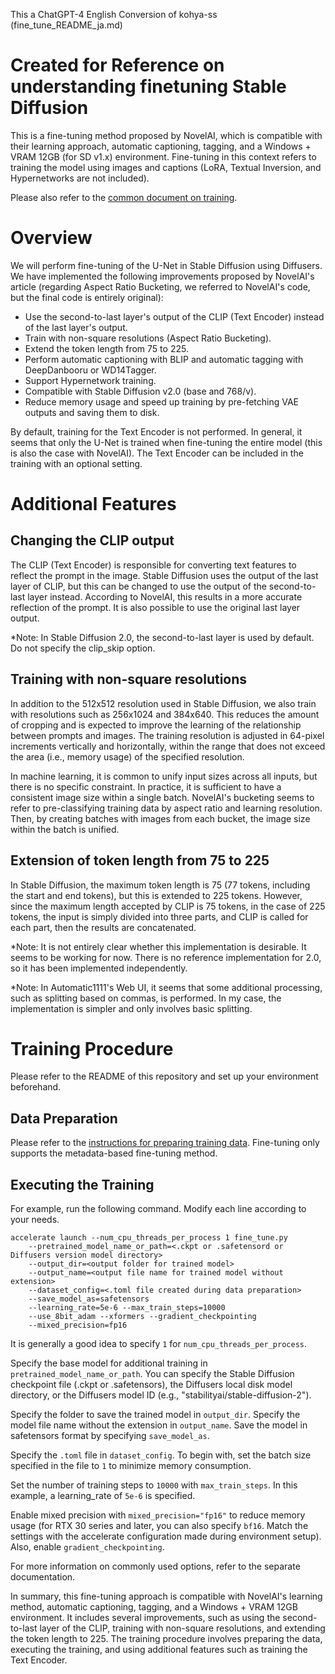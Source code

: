 
This a ChatGPT-4 English Conversion of kohya-ss (fine_tune_README_ja.md)

# Created for Reference on understanding finetuning Stable Diffusion


This is a fine-tuning method proposed by NovelAI, which is compatible with their learning approach, automatic captioning, tagging, and a Windows + VRAM 12GB (for SD v1.x) environment. Fine-tuning in this context refers to training the model using images and captions (LoRA, Textual Inversion, and Hypernetworks are not included).

Please also refer to the [common document on training](./train_README.md).

# Overview

We will perform fine-tuning of the U-Net in Stable Diffusion using Diffusers. We have implemented the following improvements proposed by NovelAI's article (regarding Aspect Ratio Bucketing, we referred to NovelAI's code, but the final code is entirely original):

* Use the second-to-last layer's output of the CLIP (Text Encoder) instead of the last layer's output.
* Train with non-square resolutions (Aspect Ratio Bucketing).
* Extend the token length from 75 to 225.
* Perform automatic captioning with BLIP and automatic tagging with DeepDanbooru or WD14Tagger.
* Support Hypernetwork training.
* Compatible with Stable Diffusion v2.0 (base and 768/v).
* Reduce memory usage and speed up training by pre-fetching VAE outputs and saving them to disk.

By default, training for the Text Encoder is not performed. In general, it seems that only the U-Net is trained when fine-tuning the entire model (this is also the case with NovelAI). The Text Encoder can be included in the training with an optional setting.

# Additional Features

## Changing the CLIP output

The CLIP (Text Encoder) is responsible for converting text features to reflect the prompt in the image. Stable Diffusion uses the output of the last layer of CLIP, but this can be changed to use the output of the second-to-last layer instead. According to NovelAI, this results in a more accurate reflection of the prompt. It is also possible to use the original last layer output.

*Note: In Stable Diffusion 2.0, the second-to-last layer is used by default. Do not specify the clip_skip option.

## Training with non-square resolutions

In addition to the 512x512 resolution used in Stable Diffusion, we also train with resolutions such as 256x1024 and 384x640. This reduces the amount of cropping and is expected to improve the learning of the relationship between prompts and images. The training resolution is adjusted in 64-pixel increments vertically and horizontally, within the range that does not exceed the area (i.e., memory usage) of the specified resolution.

In machine learning, it is common to unify input sizes across all inputs, but there is no specific constraint. In practice, it is sufficient to have a consistent image size within a single batch. NovelAI's bucketing seems to refer to pre-classifying training data by aspect ratio and learning resolution. Then, by creating batches with images from each bucket, the image size within the batch is unified.

## Extension of token length from 75 to 225

In Stable Diffusion, the maximum token length is 75 (77 tokens, including the start and end tokens), but this is extended to 225 tokens. However, since the maximum length accepted by CLIP is 75 tokens, in the case of 225 tokens, the input is simply divided into three parts, and CLIP is called for each part, then the results are concatenated.

*Note: It is not entirely clear whether this implementation is desirable. It seems to be working for now. There is no reference implementation for 2.0, so it has been implemented independently.

*Note: In Automatic1111's Web UI, it seems that some additional processing, such as splitting based on commas, is performed. In my case, the implementation is simpler and only involves basic splitting.

# Training Procedure

Please refer to the README of this repository and set up your environment beforehand.

## Data Preparation

Please refer to the [instructions for preparing training data](./train_README-ja.md). Fine-tuning only supports the metadata-based fine-tuning method.

## Executing the Training

For example, run the following command. Modify each line according to your needs.

```
accelerate launch --num_cpu_threads_per_process 1 fine_tune.py 
    --pretrained_model_name_or_path=<.ckpt or .safetensord or Diffusers version model directory> 
    --output_dir=<output folder for trained model>  
    --output_name=<output file name for trained model without extension> 
    --dataset_config=<.toml file created during data preparation> 
    --save_model_as=safetensors 
    --learning_rate=5e-6 --max_train_steps=10000 
    --use_8bit_adam --xformers --gradient_checkpointing
    --mixed_precision=fp16
```

It is generally a good idea to specify `1` for `num_cpu_threads_per_process`.

Specify the base model for additional training in `pretrained_model_name_or_path`. You can specify the Stable Diffusion checkpoint file (.ckpt or .safetensors), the Diffusers local disk model directory, or the Diffusers model ID (e.g., "stabilityai/stable-diffusion-2").

Specify the folder to save the trained model in `output_dir`. Specify the model file name without the extension in `output_name`. Save the model in safetensors format by specifying `save_model_as`.

Specify the `.toml` file in `dataset_config`. To begin with, set the batch size specified in the file to `1` to minimize memory consumption.

Set the number of training steps to `10000` with `max_train_steps`. In this example, a learning_rate of `5e-6` is specified.

Enable mixed precision with `mixed_precision="fp16"` to reduce memory usage (for RTX 30 series and later, you can also specify `bf16`. Match the settings with the accelerate configuration made during environment setup). Also, enable `gradient_checkpointing`.

For more information on commonly used options, refer to the separate documentation.

In summary, this fine-tuning approach is compatible with NovelAI's learning method, automatic captioning, tagging, and a Windows + VRAM 12GB environment. It includes several improvements, such as using the second-to-last layer of the CLIP, training with non-square resolutions, and extending the token length to 225. The training procedure involves preparing the data, executing the training, and using additional features such as training the Text Encoder.
